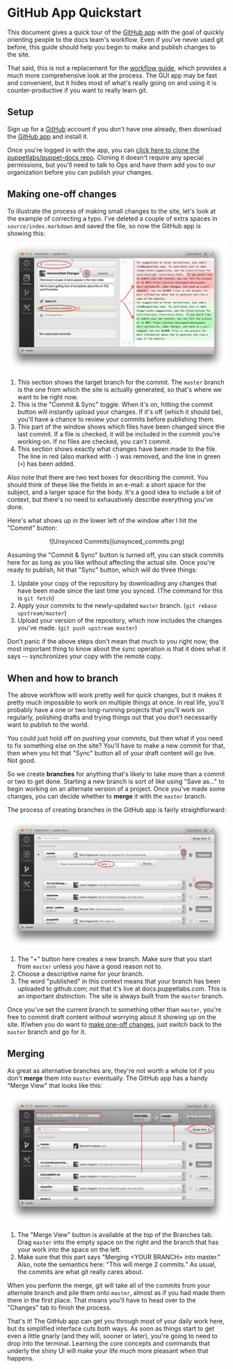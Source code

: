 # GitHub App Quickstart

This document gives a quick tour of the [GitHub app](https://mac.github.com/release-notes.html) with the goal of quickly orienting people to the docs team's workflow. Even if you've never used git before, this guide should help you begin to make and publish changes to the site.

That said, this is not a replacement for the [workflow guide](workflow.markdown), which provides a much more comprehensive look at the process. The GUI app may be fast and convenient, but it hides most of what's really going on and using it is counter-productive if you want to really learn git.

## Setup

Sign up for a [GitHub](https://www.github.com) account if you don't have one already, then download the [GitHub app](https://mac.github.com/release-notes.html) and install it.

Once you're logged in with the app, you can [click here to clone the puppetlabs/puppet-docs repo](github-mac://openRepo/https://github.com/puppetlabs/puppet-docs). Cloning it doesn't require any special permissions, but you'll need to talk to Ops and have them add you to our organization before you can publish your changes.

## Making one-off changes

To illustrate the process of making small changes to the site, let's look at the example of correcting a typo. I've deleted a couple of extra spaces in `source/index.markdown` and saved the file, so now the GitHub app is showing this:

![Commit Dialog](commit_dialog.jpg)

  1. This section shows the target branch for the commit. The `master` branch is the one from which the site is actually generated, so that's where we want to be right now.
  2. This is the "Commit & Sync" toggle. When it's on, hitting the commit button will instantly upload your changes. If it's off (which it should be), you'll have a chance to review your commits before publishing them.
  3. This part of the window shows which files have been changed since the last commit. If a file is checked, it will be included in the commit you're working on. If no files are checked, you can't commit.
  4. This section shows exactly what changes have been made to the file. The line in red (also marked with `-`) was removed, and the line in green (`+`) has been added.

Also note that there are two text boxes for describing the commit. You should think of these like the fields in an e-mail: a short space for the subject, and a larger space for the body. It's a good idea to include a bit of context, but there's no need to exhaustively describe everything you've done.

Here's what shows up in the lower left of the window after I hit the "Commit" button:

<center> ![Unsynced Commits](unsynced_commits.png) </center>

Assuming the "Commit & Sync" button is turned off, you can stack commits here for as long as you like without affecting the actual site. Once you're ready to publish, hit that "Sync" button, which will do three things:

  1. Update your copy of the repository by downloading any changes that have been made since the last time you synced. (The command for this is `git fetch`)
  2. Apply your commits to the newly-updated `master` branch. (`git rebase upstream/master`)
  3. Upload your version of the repository, which now includes the changes you've made. (`git push upstream master`)

Don't panic if the above steps don't mean that much to you right now; the most important thing to know about the sync operation is that it does what it says -- synchronizes your copy with the remote copy.

## When and how to branch

The above workflow will work pretty well for quick changes, but it makes it pretty much impossible to work on multiple things at once. In real life, you'll probably have a one or two long-running projects that you'll work on regularly, polishing drafts and trying things out that you don't necessarily want to publish to the world.

You could just hold off on pushing your commits, but then what if you need to fix something else on the site? You'll have to make a new commit for that, then when you hit that "Sync" button all of your draft content will go live. Not good.

So we create **branches** for anything that's likely to take more than a commit or two to get done. Starting a new branch is sort of like using "Save as..." to begin working on an alternate version of a project. Once you've made some changes, you can decide whether to **merge** it with the `master` branch.

The process of creating branches in the GitHub app is fairly straightforward:

![Branching](branching.png)

  1. The "+" button here creates a new branch. Make sure that you start from `master` unless you have a good reason not to.
  2. Choose a descriptive name for your branch.
  3. The word "published" in this context means that your branch has been uploaded to github.com; *not* that it's live at docs.puppetlabs.com. This is an important distinction. The site is always built from the `master` branch.

Once you've set the current branch to something other than `master`, you're free to commit draft content without worrying about it showing up on the site. If/when you do want to [make one-off changes](#making-one-off-changes), just switch back to the `master` branch and go for it.

## Merging

As great as alternative branches are, they're not worth a whole lot if you don't **merge** them into `master` eventually. The GitHub app has a handy "Merge View" that looks like this:

![Merge View](merge_view.jpg)

  1. The "Merge View" button is available at the top of the Branches tab. Drag `master` into the empty space on the right and the branch that has your work into the space on the left.
  2. Make sure that this part says "Merging \<YOUR BRANCH\> into master." Also, note the semantics here: "This will merge 2 commits." As usual, the commits are what git really cares about.

When you perform the merge, git will take all of the commits from your alternate branch and pile them onto `master`, almost as if you had made them there in the first place. That means you'll have to head over to the "Changes" tab to finish the process.

That's it! The GitHub app can get you through most of your daily work here, but its simplified interface cuts both ways. As soon as things start to get even a little gnarly (and they will, sooner or later), you're going to need to drop into the terminal. Learning the core concepts and commands that underly the shiny UI will make your life *much* more pleasant when that happens.
